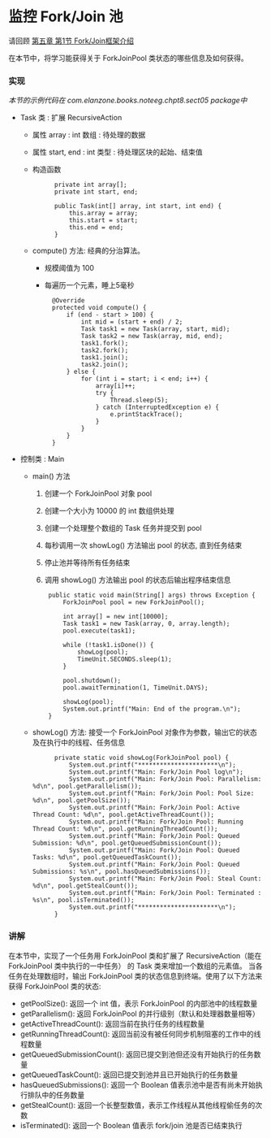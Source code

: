 监控 Fork/Join 池
====

请回顾 [第五章 第1节 Fork/Join框架介绍](../5forkjoin框架/01介绍.html)

在本节中，将学习能获得关于 ForkJoinPool 类状态的哪些信息及如何获得。


### 实现

*本节的示例代码在 com.elanzone.books.noteeg.chpt8.sect05 package中*


* Task 类 : 扩展 RecursiveAction

    * 属性 array : int 数组 : 待处理的数据
    * 属性 start, end : int 类型 : 待处理区块的起始、结束值
    * 构造函数

                private int array[];
                private int start, end;

                public Task(int[] array, int start, int end) {
                    this.array = array;
                    this.start = start;
                    this.end = end;
                }

    * compute() 方法: 经典的分治算法。
        * 规模阈值为 100
        * 每遍历一个元素，睡上5毫秒

                @Override
                protected void compute() {
                    if (end - start > 100) {
                        int mid = (start + end) / 2;
                        Task task1 = new Task(array, start, mid);
                        Task task2 = new Task(array, mid, end);
                        task1.fork();
                        task2.fork();
                        task1.join();
                        task2.join();
                    } else {
                        for (int i = start; i < end; i++) {
                            array[i]++;
                            try {
                                Thread.sleep(5);
                            } catch (InterruptedException e) {
                                e.printStackTrace();
                            }
                        }
                    }
                }

* 控制类 : Main

    * main() 方法
        1. 创建一个 ForkJoinPool 对象 pool
        2. 创建一个大小为 10000 的 int 数组供处理
        3. 创建一个处理整个数组的 Task 任务并提交到 pool
        4. 每秒调用一次 showLog() 方法输出 pool 的状态, 直到任务结束
        5. 停止池并等待所有任务结束
        6. 调用 showLog() 方法输出 pool 的状态后输出程序结束信息

                public static void main(String[] args) throws Exception {
                    ForkJoinPool pool = new ForkJoinPool();

                    int array[] = new int[10000];
                    Task task1 = new Task(array, 0, array.length);
                    pool.execute(task1);

                    while (!task1.isDone()) {
                        showLog(pool);
                        TimeUnit.SECONDS.sleep(1);
                    }

                    pool.shutdown();
                    pool.awaitTermination(1, TimeUnit.DAYS);

                    showLog(pool);
                    System.out.printf("Main: End of the program.\n");
                }

    * showLog() 方法: 接受一个 ForkJoinPool 对象作为参数，输出它的状态及在执行中的线程、任务信息

                private static void showLog(ForkJoinPool pool) {
                    System.out.printf("**********************\n");
                    System.out.printf("Main: Fork/Join Pool log\n");
                    System.out.printf("Main: Fork/Join Pool: Parallelism: %d\n", pool.getParallelism());
                    System.out.printf("Main: Fork/Join Pool: Pool Size: %d\n", pool.getPoolSize());
                    System.out.printf("Main: Fork/Join Pool: Active Thread Count: %d\n", pool.getActiveThreadCount());
                    System.out.printf("Main: Fork/Join Pool: Running Thread Count: %d\n", pool.getRunningThreadCount());
                    System.out.printf("Main: Fork/Join Pool: Queued Submission: %d\n", pool.getQueuedSubmissionCount());
                    System.out.printf("Main: Fork/Join Pool: Queued Tasks: %d\n", pool.getQueuedTaskCount());
                    System.out.printf("Main: Fork/Join Pool: Queued Submissions: %s\n", pool.hasQueuedSubmissions());
                    System.out.printf("Main: Fork/Join Pool: Steal Count: %d\n", pool.getStealCount());
                    System.out.printf("Main: Fork/Join Pool: Terminated : %s\n", pool.isTerminated());
                    System.out.printf("**********************\n");
                }



### 讲解

在本节中，实现了一个任务用 ForkJoinPool 类和扩展了 RecursiveAction（能在 ForkJoinPool 类中执行的一中任务） 的 Task 类来增加一个数组的元素值。
当各任务在处理数组时，输出 ForkJoinPool 类的状态信息到终端。使用了以下方法来获得 ForkJoinPool 类的状态:

* getPoolSize(): 返回一个 int 值，表示 ForkJoinPool 的内部池中的线程数量
* getParallelism(): 返回 ForkJoinPool 的并行级别（默认和处理器数量相等）
* getActiveThreadCount(): 返回当前在执行任务的线程数量
* getRunningThreadCount(): 返回当前没有被任何同步机制阻塞的工作中的线程数量
* getQueuedSubmissionCount(): 返回已提交到池但还没有开始执行的任务数量
* getQueuedTaskCount(): 返回已提交到池并且已开始执行的任务数量
* hasQueuedSubmissions(): 返回一个 Boolean 值表示池中是否有尚未开始执行排队中的任务数量
* getStealCount(): 返回一个长整型数值，表示工作线程从其他线程偷任务的次数
* isTerminated(): 返回一个 Boolean 值表示 fork/join 池是否已结束执行









